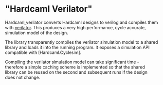 "Hardcaml Verilator"
====================

Hardcaml_verilator converts Hardcaml designs to verilog and compiles
them with [verilator](https://www.veripool.org/wiki/verilator). This
produces a very high performance, cycle accurate, simulation model of
the design.

The library transparently compiles the verilator simulation model to a
shared library and loads it into the running program. It exposes a
simulation API compatible with [Hardcaml.Cyclesim].

Compiling the verilator simulation model can take significant time -
therefore a simple caching scheme is implemented so that the shared
library can be reused on the second and subsequent runs if the design
does not change.
